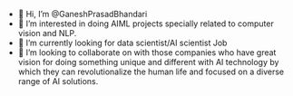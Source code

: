 - 👋 Hi, I’m @GaneshPrasadBhandari
- 👀 I’m interested in doing AIML projects specially related to computer vision and NLP.
- 🌱 I’m currently looking for data scientist/AI scientist Job
- 💞️ I’m looking to collaborate on with those companies who have great vision for doing something unique and different with AI technology by which they can revolutionalize 
the human life and focused on a diverse range of AI solutions.

<!---
GaneshPrasadBhandari/GaneshPrasadBhandari is a ✨ special ✨ repository because its `README.md` (this file) appears on your GitHub profile.
You can click the Preview link to take a look at your changes.
--->
